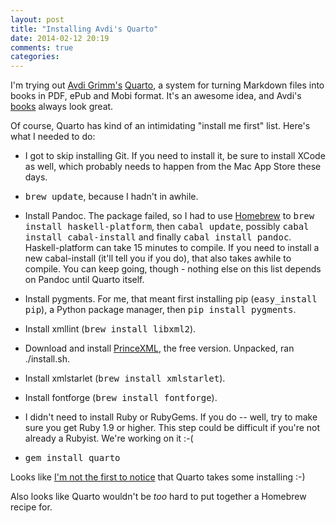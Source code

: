 ```yaml
---
layout: post
title: "Installing Avdi's Quarto"
date: 2014-02-12 20:19
comments: true
categories: 
---
```


I'm trying out <a href="http://avdi.org">Avdi Grimm's</a> <a
href="http://github.com/avdi/quarto">Quarto</a>, a system for turning
Markdown files into books in PDF, ePub and Mobi format.  It's an
awesome idea, and Avdi's <a
href="http://www.confidentruby.com/">books</a> always look great.

Of course, Quarto has kind of an intimidating "install me first" list.
Here's what I needed to do:

* I got to skip installing Git.  If you need to install it, be sure to
  install XCode as well, which probably needs to happen from the Mac
  App Store these days.

* <tt>brew update</tt>, because I hadn't in awhile.

* Install Pandoc.  The package failed, so I had to use <a
  href="brew.sh">Homebrew</a> to <tt>brew install
  haskell-platform</tt>, then <tt>cabal update</tt>, possibly
  <tt>cabal install cabal-install</tt> and finally <tt>cabal install
  pandoc</tt>.  Haskell-platform can take 15 minutes to compile.  If
  you need to install a new cabal-install (it'll tell you if you do),
  that also takes awhile to compile.  You can keep going, though -
  nothing else on this list depends on Pandoc until Quarto itself.

* Install pygments.  For me, that meant first installing pip
  (<tt>easy_install pip</tt>), a Python package manager, then <tt>pip
  install pygments</tt>.

* Install xmllint (<tt>brew install libxml2</tt>).

* Download and install <a
  href="http://www.princexml.com/">PrinceXML</a>, the free version.
  Unpacked, ran ./install.sh.

* Install xmlstarlet (<tt>brew install xmlstarlet</tt>).

* Install fontforge (<tt>brew install fontforge</tt>).

* I didn't need to install Ruby or RubyGems.  If you do -- well, try
  to make sure you get Ruby 1.9 or higher.  This step could be difficult if
  you're not already a Rubyist.  We're working on it :-(

* <tt>gem install quarto</tt>

Looks like <a
href="http://blog.firsthand.ca/2013/10/installation-instructions-for-quarto-osx.html">I'm
not the first to notice</a> that Quarto takes some installing :-)

Also looks like Quarto wouldn't be <i>too</i> hard to put together a
Homebrew recipe for.
